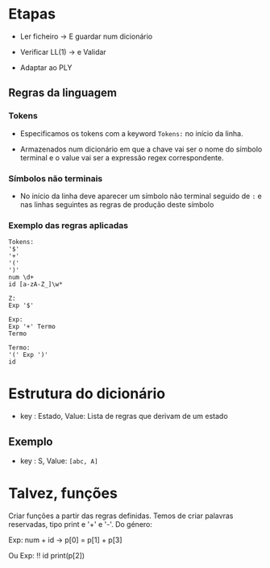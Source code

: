 # Etapas

- Ler ficheiro → E guardar num dicionário

- Verificar LL(1) → e Validar

- Adaptar ao PLY

## Regras da linguagem

### Tokens

- Especificamos os tokens com a keyword `Tokens:` no início da linha.

- Armazenados num dicionário em que a chave vai ser o nome do símbolo terminal e o value vai ser a expressão regex
  correspondente.

### Símbolos não terminais

- No início da linha deve aparecer um símbolo não terminal seguido de `:` e nas linhas seguintes as regras de produção
  deste símbolo

### Exemplo das regras aplicadas

```
Tokens:
'$'
'+'
'('
')'
num \d+
id [a-zA-Z_]\w*

Z:
Exp '$'

Exp:
Exp '+' Termo
Termo

Termo:
'(' Exp ')'
id
```

# Estrutura do dicionário

- key : Estado, Value: Lista de regras que derivam de um estado

## Exemplo

- key : S, Value: `[abc, A]`

# Talvez, funções
Criar funções a partir das regras definidas. Temos de criar palavras reservadas, tipo print e '+' e '-'.
Do género:

Exp: num + id
-> p[0] = p[1] + p[3]

Ou 
Exp: !! id
print(p[2])
